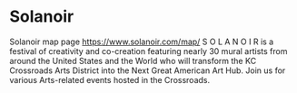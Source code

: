 # Solanoir
Solanoir map page
https://www.solanoir.com/map/
S O L A N O I R is a festival of creativity and co-creation featuring nearly 30 mural artists from around the United States and the World who will transform the KC Crossroads Arts District into the Next Great American Art Hub. Join us for various Arts-related events hosted in the Crossroads.
